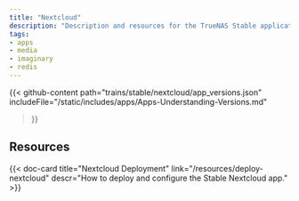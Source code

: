 ```yaml
---
title: "Nextcloud"
description: "Description and resources for the TrueNAS Stable application called Nextcloud."
tags:
- apps
- media
- imaginary
- redis
---
```


{{< github-content 
    path="trains/stable/nextcloud/app_versions.json"
	includeFile="/static/includes/apps/Apps-Understanding-Versions.md"
>}}

## Resources

<div class="docs-sections">

{{< doc-card title="Nextcloud Deployment" link="/resources/deploy-nextcloud"
descr="How to deploy and configure the Stable Nextcloud app." >}}

</div>
